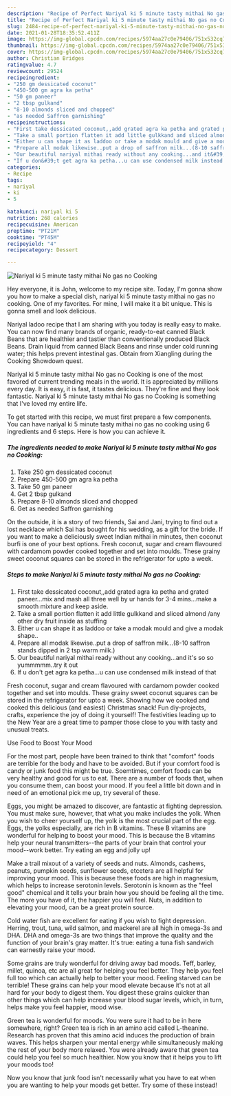 ```yaml
---
description: "Recipe of Perfect Nariyal ki 5 minute tasty mithai No gas no Cooking"
title: "Recipe of Perfect Nariyal ki 5 minute tasty mithai No gas no Cooking"
slug: 2484-recipe-of-perfect-nariyal-ki-5-minute-tasty-mithai-no-gas-no-cooking
date: 2021-01-28T18:35:52.411Z
image: https://img-global.cpcdn.com/recipes/5974aa27c0e79406/751x532cq70/nariyal-ki-5-minute-tasty-mithai-no-gas-no-cooking-recipe-main-photo.jpg
thumbnail: https://img-global.cpcdn.com/recipes/5974aa27c0e79406/751x532cq70/nariyal-ki-5-minute-tasty-mithai-no-gas-no-cooking-recipe-main-photo.jpg
cover: https://img-global.cpcdn.com/recipes/5974aa27c0e79406/751x532cq70/nariyal-ki-5-minute-tasty-mithai-no-gas-no-cooking-recipe-main-photo.jpg
author: Christian Bridges
ratingvalue: 4.7
reviewcount: 29524
recipeingredient:
- "250 gm dessicated coconut"
- "450-500 gm agra ka petha"
- "50 gm paneer"
- "2 tbsp gulkand"
- "8-10 almonds sliced and chopped"
- "as needed Saffron garnishing"
recipeinstructions:
- "First take dessicated coconut,,add grated agra ka petha and grated paneer...mix and mash all three well by ur hands for 3-4 mins...make a smooth mixture and keep aside."
- "Take a small portion flatten it add little gulkkand and sliced almond /any other dry fruit inside as stuffing"
- "Either u can shape it as laddoo or take a modak mould and give a modak shape.."
- "Prepare all modak likewise..put a drop of saffron milk...(8-10 saffron stands dipped in 2 tsp warm milk.)"
- "Our beautiful nariyal mithai ready without any cooking...and it&#39;s so so yummmmm..try it out"
- "If u don&#39;t get agra ka petha...u can use condensed milk instead of that"
categories:
- Recipe
tags:
- nariyal
- ki
- 5

katakunci: nariyal ki 5 
nutrition: 268 calories
recipecuisine: American
preptime: "PT21M"
cooktime: "PT45M"
recipeyield: "4"
recipecategory: Dessert

---
```



![Nariyal ki 5 minute tasty mithai No gas no Cooking](https://img-global.cpcdn.com/recipes/5974aa27c0e79406/751x532cq70/nariyal-ki-5-minute-tasty-mithai-no-gas-no-cooking-recipe-main-photo.jpg)

Hey everyone, it is John, welcome to my recipe site. Today, I'm gonna show you how to make a special dish, nariyal ki 5 minute tasty mithai no gas no cooking. One of my favorites. For mine, I will make it a bit unique. This is gonna smell and look delicious.

Nariyal ladoo recipe that I am sharing with you today is really easy to make. You can now find many brands of organic, ready-to-eat canned Black Beans that are healthier and tastier than conventionally produced Black Beans. Drain liquid from canned Black Beans and rinse under cold running water; this helps prevent intestinal gas. Obtain from Xiangling during the Cooking Showdown quest.

Nariyal ki 5 minute tasty mithai No gas no Cooking is one of the most favored of current trending meals in the world. It is appreciated by millions every day. It is easy, it is fast, it tastes delicious. They're fine and they look fantastic. Nariyal ki 5 minute tasty mithai No gas no Cooking is something that I've loved my entire life.


To get started with this recipe, we must first prepare a few components. You can have nariyal ki 5 minute tasty mithai no gas no cooking using 6 ingredients and 6 steps. Here is how you can achieve it.

<!--inarticleads1-->

##### The ingredients needed to make Nariyal ki 5 minute tasty mithai No gas no Cooking:

1. Take 250 gm dessicated coconut
1. Prepare 450-500 gm agra ka petha
1. Take 50 gm paneer
1. Get 2 tbsp gulkand
1. Prepare 8-10 almonds sliced and chopped
1. Get as needed Saffron garnishing


On the outside, it is a story of two friends, Sai and Jani, trying to find out a lost necklace which Sai has bought for his wedding, as a gift for the bride. If you want to make a deliciously sweet Indian mithai in minutes, then coconut burfi is one of your best options. Fresh coconut, sugar and cream flavoured with cardamom powder cooked together and set into moulds. These grainy sweet coconut squares can be stored in the refrigerator for upto a week. 

<!--inarticleads2-->

##### Steps to make Nariyal ki 5 minute tasty mithai No gas no Cooking:

1. First take dessicated coconut,,add grated agra ka petha and grated paneer...mix and mash all three well by ur hands for 3-4 mins...make a smooth mixture and keep aside.
1. Take a small portion flatten it add little gulkkand and sliced almond /any other dry fruit inside as stuffing
1. Either u can shape it as laddoo or take a modak mould and give a modak shape..
1. Prepare all modak likewise..put a drop of saffron milk...(8-10 saffron stands dipped in 2 tsp warm milk.)
1. Our beautiful nariyal mithai ready without any cooking...and it&#39;s so so yummmmm..try it out
1. If u don&#39;t get agra ka petha...u can use condensed milk instead of that


Fresh coconut, sugar and cream flavoured with cardamom powder cooked together and set into moulds. These grainy sweet coconut squares can be stored in the refrigerator for upto a week. Showing how we cooked and cooked this delicious (and easiest) Christmas snack! Fun diy-projects, crafts, experience the joy of doing it yourself! The festivities leading up to the New Year are a great time to pamper those close to you with tasty and unusual treats. 

Use Food to Boost Your Mood


For the most part, people have been trained to think that "comfort" foods are terrible for the body and have to be avoided. But if your comfort food is candy or junk food this might be true. Soemtimes, comfort foods can be very healthy and good for us to eat. There are a number of foods that, when you consume them, can boost your mood. If you feel a little bit down and in need of an emotional pick me up, try several of these.

Eggs, you might be amazed to discover, are fantastic at fighting depression. You must make sure, however, that what you make includes the yolk. When you wish to cheer yourself up, the yolk is the most crucial part of the egg. Eggs, the yolks especially, are rich in B vitamins. These B vitamins are wonderful for helping to boost your mood. This is because the B vitamins help your neural transmitters--the parts of your brain that control your mood--work better. Try eating an egg and jolly up!

Make a trail mixout of a variety of seeds and nuts. Almonds, cashews, peanuts, pumpkin seeds, sunflower seeds, etcetera are all helpful for improving your mood. This is because these foods are high in magnesium, which helps to increase serotonin levels. Serotonin is known as the "feel good" chemical and it tells your brain how you should be feeling all the time. The more you have of it, the happier you will feel. Nuts, in addition to elevating your mood, can be a great protein source.

Cold water fish are excellent for eating if you wish to fight depression. Herring, trout, tuna, wild salmon, and mackerel are all high in omega-3s and DHA. DHA and omega-3s are two things that improve the quality and the function of your brain's gray matter. It's true: eating a tuna fish sandwich can earnestly raise your mood. 

Some grains are truly wonderful for driving away bad moods. Teff, barley, millet, quinoa, etc are all great for helping you feel better. They help you feel full too which can actually help to better your mood. Feeling starved can be terrible! These grains can help your mood elevate because it's not at all hard for your body to digest them. You digest these grains quicker than other things which can help increase your blood sugar levels, which, in turn, helps make you feel happier, mood wise.

Green tea is wonderful for moods. You were sure it had to be in here somewhere, right? Green tea is rich in an amino acid called L-theanine. Research has proven that this amino acid induces the production of brain waves. This helps sharpen your mental energy while simultaneously making the rest of your body more relaxed. You were already aware that green tea could help you feel so much healthier. Now you know that it helps you to lift your moods too!

Now you know that junk food isn't necessarily what you have to eat when you are wanting to help your moods get better. Try some of these instead!

